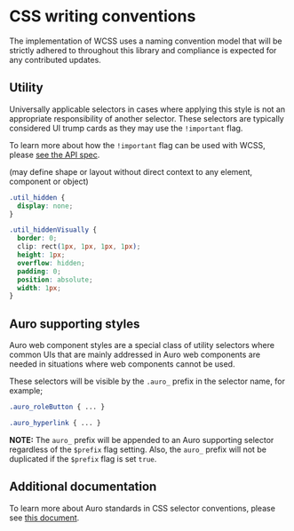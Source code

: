 # CSS writing conventions

The implementation of WCSS uses a naming convention model that will be strictly adhered to throughout this library and compliance is expected for any contributed updates.

## Utility

Universally applicable selectors in cases where applying this style is not an appropriate responsibility of another selector. These selectors are typically considered UI trump cards as they may use the `!important` flag.

To learn more about how the `!important` flag can be used with WCSS, please [see the API spec](https://alaskaairlines.github.io/OrionWebCoreStyleSheets/#variable-important).

(may define shape or layout without direct context to any element, component or object)

```css
.util_hidden {
  display: none;
}

.util_hiddenVisually {
  border: 0;
  clip: rect(1px, 1px, 1px, 1px);
  height: 1px;
  overflow: hidden;
  padding: 0;
  position: absolute;
  width: 1px;
}
```

## Auro supporting styles

Auro web component styles are a special class of utility selectors where common UIs that are mainly addressed in Auro web components are needed in situations where web components cannot be used.

These selectors will be visible by the `.auro_` prefix in the selector name, for example;


```css
.auro_roleButton { ... }

.auro_hyperlink { ... }
```

**NOTE:** The `auro_` prefix will be appended to an Auro supporting selector regardless of the `$prefix` flag setting. Also, the `auro_` prefix will not be duplicated if the `$prefix` flag is set `true`.

## Additional documentation

To learn more about Auro standards in CSS selector conventions, please see [this document](https://github.com/AlaskaAirlines/OrionWebCoreStyleSheets/blob/master/staticDocs/cssConventions.md).
